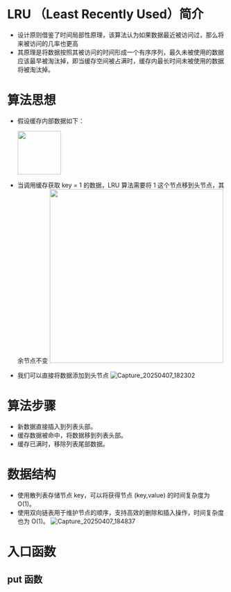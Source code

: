 # LRU （Least Recently Used）简介
- 设计原则借鉴了时间局部性原理，该算法认为如果数据最近被访问过，那么将来被访问的几率也更高
- 其原理是将数据按照其被访问的时间形成一个有序序列，最久未被使用的数据应该最早被淘汰掉，即当缓存空间被占满时，缓存内最长时间未被使用的数据将被淘汰掉。
# 算法思想
- 假设缓存内部数据如下：
  
  <img src="https://github.com/user-attachments/assets/da320207-9b86-45d1-ab2a-734f0c76eaae" width="100" />
- 当调用缓存获取 key = 1 的数据，LRU 算法需要将 1 这个节点移到头节点，其余节点不变
  <img src="https://github.com/user-attachments/assets/f81ba4bf-e67c-4afc-840a-766c6226bc29" width="400" />
- 我们可以直接将数据添加到头节点
    ![Capture_20250407_182302](https://github.com/user-attachments/assets/0e8da94f-880b-4834-91b5-a229ca2b592e)
# 算法步骤
- 新数据直接插入到列表头部。
- 缓存数据被命中，将数据移到列表头部。
- 缓存已满时，移除列表尾部数据。
# 数据结构
- 使用散列表存储节点 key，可以将获得节点 (key,value) 的时间复杂度为 O(1)。
- 使用双向链表用于维护节点的顺序，支持高效的删除和插入操作，时间复杂度也为 O(1)。
  ![Capture_20250407_184837](https://github.com/user-attachments/assets/1eb6e4d7-c1be-48d1-b22d-a8d790fc8dd3)
# 入口函数
## put 函数

